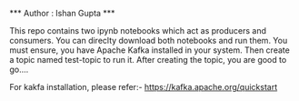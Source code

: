 *** Author : Ishan Gupta ***

This repo contains two ipynb notebooks which act as producers and consumers.
You can direclty download both notebooks and run them.
You must ensure, you have Apache Kafka installed in your system.
Then create a topic named test-topic to run it.
After creating the topic, you are good to go....

For kakfa installation, please refer:-
https://kafka.apache.org/quickstart

